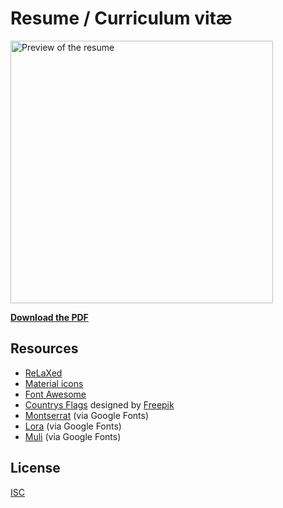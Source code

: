 # Resume / Curriculum vitæ

<img src="https://i.imgur.com/suODLPR.jpg" alt="Preview of the resume" height="420" />

[**Download the PDF**](https://github.com/rubyistdotjs/resume/raw/master/resume.pdf)

## Resources

* [ReLaXed](https://github.com/RelaxedJS/ReLaXed)
* [Material icons](https://material.io/tools/icons/)
* [Font Awesome](https://fontawesome.com/)
* [Countrys Flags](https://www.flaticon.com/packs/countrys-flags) designed by [Freepik](https://www.freepik.com/)
* [Montserrat](https://fonts.google.com/specimen/Montserrat) (via Google Fonts)
* [Lora](https://fonts.google.com/specimen/Lora) (via Google Fonts)
* [Muli](https://fonts.google.com/specimen/Muli) (via Google Fonts)

## License

[ISC](./LICENSE)
